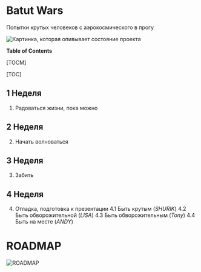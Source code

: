 # Batut Wars

Попытки крутых человеков с аэрокосмического в прогу

![Картинка, которая опивывает состояние проекта](https://github.com/Shureks-den/Batut_Wars/blob/main/images/11435348.jpg)

**Table of Contents**

[TOCM]

[TOC]

## 1 Неделя

1. Радоваться жизни, пока можно

## 2 Неделя

2. Начать волноваться

## 3 Неделя

3. Забить

## 4 Неделя

4. Отладка, подготовка к презентации
4.1 Быть крутым (*SHURIK*)
4.2 Быть обворожительной (*LISA*)
4.3 Быть обворожительным (*Tony*)
4.4 Быть на месте (*ANDY*)

# ROADMAP

![ROADMAP](https://github.com/Shureks-den/Batut_Wars/blob/main/images/RoadMapNew.png)
